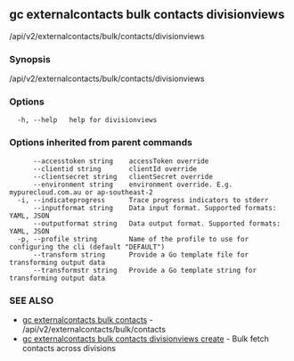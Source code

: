 ## gc externalcontacts bulk contacts divisionviews

/api/v2/externalcontacts/bulk/contacts/divisionviews

### Synopsis

/api/v2/externalcontacts/bulk/contacts/divisionviews

### Options

```
  -h, --help   help for divisionviews
```

### Options inherited from parent commands

```
      --accesstoken string    accessToken override
      --clientid string       clientId override
      --clientsecret string   clientSecret override
      --environment string    environment override. E.g. mypurecloud.com.au or ap-southeast-2
  -i, --indicateprogress      Trace progress indicators to stderr
      --inputformat string    Data input format. Supported formats: YAML, JSON
      --outputformat string   Data output format. Supported formats: YAML, JSON
  -p, --profile string        Name of the profile to use for configuring the cli (default "DEFAULT")
      --transform string      Provide a Go template file for transforming output data
      --transformstr string   Provide a Go template string for transforming output data
```

### SEE ALSO

* [gc externalcontacts bulk contacts](gc_externalcontacts_bulk_contacts.html)	 - /api/v2/externalcontacts/bulk/contacts
* [gc externalcontacts bulk contacts divisionviews create](gc_externalcontacts_bulk_contacts_divisionviews_create.html)	 - Bulk fetch contacts across divisions


